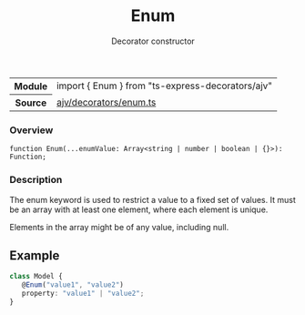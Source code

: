 <header class="symbol-info-header">    <h1 id="enum">Enum</h1>    <label class="symbol-info-type-label decorator">Decorator</label>    <label class="api-type-label constructor">constructor</label>  </header>
<section class="symbol-info">      <table class="is-full-width">        <tbody>        <tr>          <th>Module</th>          <td>            <div class="lang-typescript">                <span class="token keyword">import</span> { Enum }                 <span class="token keyword">from</span>                 <span class="token string">"ts-express-decorators/ajv"</span>                            </div>          </td>        </tr>        <tr>          <th>Source</th>          <td>            <a href="https://romakita.github.io/ts-express-decorators/#//blob/v2.13.0/src/ajv/decorators/enum.ts#L0-L0">                ajv/decorators/enum.ts            </a>        </td>        </tr>                </tbody>      </table>    </section>

### Overview

<pre><code class="typescript-lang">function <span class="token function">Enum</span><span class="token punctuation">(</span>...enumValue<span class="token punctuation">:</span> Array<<span class="token keyword">string</span> | <span class="token keyword">number</span> | <span class="token keyword">boolean</span> | <span class="token punctuation">{</span><span class="token punctuation">}</span>><span class="token punctuation">)</span><span class="token punctuation">:</span> Function<span class="token punctuation">;</span></code></pre>

### Description

The enum keyword is used to restrict a value to a fixed set of values.
It must be an array with at least one element, where each element is unique.

Elements in the array might be of any value, including null.

## Example

```typescript
class Model {
   @Enum("value1", "value2")
   property: "value1" | "value2";
}
```
